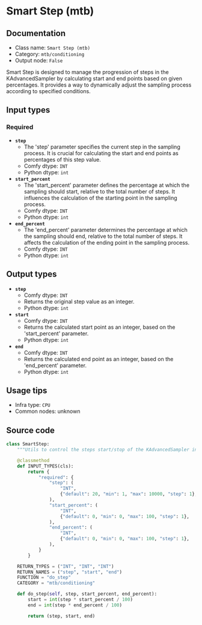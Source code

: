# Smart Step (mtb)
## Documentation
- Class name: `Smart Step (mtb)`
- Category: `mtb/conditioning`
- Output node: `False`

Smart Step is designed to manage the progression of steps in the KAdvancedSampler by calculating start and end points based on given percentages. It provides a way to dynamically adjust the sampling process according to specified conditions.
## Input types
### Required
- **`step`**
    - The 'step' parameter specifies the current step in the sampling process. It is crucial for calculating the start and end points as percentages of this step value.
    - Comfy dtype: `INT`
    - Python dtype: `int`
- **`start_percent`**
    - The 'start_percent' parameter defines the percentage at which the sampling should start, relative to the total number of steps. It influences the calculation of the starting point in the sampling process.
    - Comfy dtype: `INT`
    - Python dtype: `int`
- **`end_percent`**
    - The 'end_percent' parameter determines the percentage at which the sampling should end, relative to the total number of steps. It affects the calculation of the ending point in the sampling process.
    - Comfy dtype: `INT`
    - Python dtype: `int`
## Output types
- **`step`**
    - Comfy dtype: `INT`
    - Returns the original step value as an integer.
    - Python dtype: `int`
- **`start`**
    - Comfy dtype: `INT`
    - Returns the calculated start point as an integer, based on the 'start_percent' parameter.
    - Python dtype: `int`
- **`end`**
    - Comfy dtype: `INT`
    - Returns the calculated end point as an integer, based on the 'end_percent' parameter.
    - Python dtype: `int`
## Usage tips
- Infra type: `CPU`
- Common nodes: unknown


## Source code
```python
class SmartStep:
    """Utils to control the steps start/stop of the KAdvancedSampler in percentage"""

    @classmethod
    def INPUT_TYPES(cls):
        return {
            "required": {
                "step": (
                    "INT",
                    {"default": 20, "min": 1, "max": 10000, "step": 1},
                ),
                "start_percent": (
                    "INT",
                    {"default": 0, "min": 0, "max": 100, "step": 1},
                ),
                "end_percent": (
                    "INT",
                    {"default": 0, "min": 0, "max": 100, "step": 1},
                ),
            }
        }

    RETURN_TYPES = ("INT", "INT", "INT")
    RETURN_NAMES = ("step", "start", "end")
    FUNCTION = "do_step"
    CATEGORY = "mtb/conditioning"

    def do_step(self, step, start_percent, end_percent):
        start = int(step * start_percent / 100)
        end = int(step * end_percent / 100)

        return (step, start, end)

```

